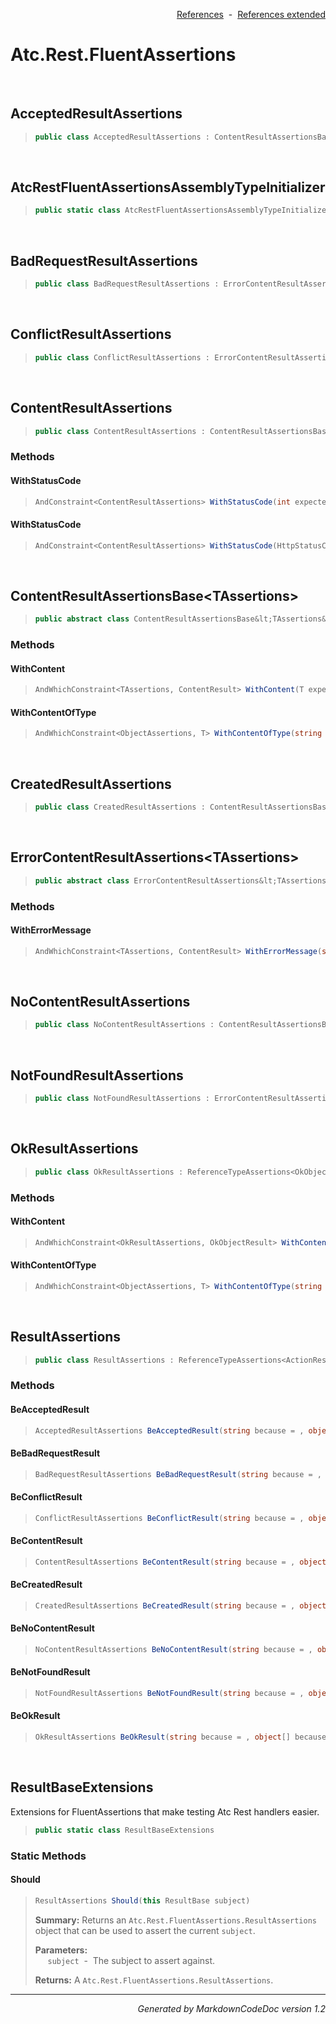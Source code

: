 <div style='text-align: right'>

[References](Index.md)&nbsp;&nbsp;-&nbsp;&nbsp;[References extended](IndexExtended.md)
</div>

# Atc.Rest.FluentAssertions

<br />

## AcceptedResultAssertions

>```csharp
>public class AcceptedResultAssertions : ContentResultAssertionsBase<AcceptedResultAssertions>
>```


<br />

## AtcRestFluentAssertionsAssemblyTypeInitializer

>```csharp
>public static class AtcRestFluentAssertionsAssemblyTypeInitializer
>```


<br />

## BadRequestResultAssertions

>```csharp
>public class BadRequestResultAssertions : ErrorContentResultAssertions<BadRequestResultAssertions>
>```


<br />

## ConflictResultAssertions

>```csharp
>public class ConflictResultAssertions : ErrorContentResultAssertions<ConflictResultAssertions>
>```


<br />

## ContentResultAssertions

>```csharp
>public class ContentResultAssertions : ContentResultAssertionsBase<ContentResultAssertions>
>```

### Methods

#### WithStatusCode
>```csharp
>AndConstraint<ContentResultAssertions> WithStatusCode(int expectedStatusCode, string because = , object[] becauseArgs)
>```
#### WithStatusCode
>```csharp
>AndConstraint<ContentResultAssertions> WithStatusCode(HttpStatusCode expectedStatusCode, string because = , object[] becauseArgs)
>```

<br />

## ContentResultAssertionsBase&lt;TAssertions&gt;

>```csharp
>public abstract class ContentResultAssertionsBase&lt;TAssertions&gt; : ReferenceTypeAssertions<ContentResult, ContentResultAssertionsBase<TAssertions>>
>```

### Methods

#### WithContent
>```csharp
>AndWhichConstraint<TAssertions, ContentResult> WithContent(T expectedContent, string because = , object[] becauseArgs)
>```
#### WithContentOfType
>```csharp
>AndWhichConstraint<ObjectAssertions, T> WithContentOfType(string because = , object[] becauseArgs)
>```

<br />

## CreatedResultAssertions

>```csharp
>public class CreatedResultAssertions : ContentResultAssertionsBase<CreatedResultAssertions>
>```


<br />

## ErrorContentResultAssertions&lt;TAssertions&gt;

>```csharp
>public abstract class ErrorContentResultAssertions&lt;TAssertions&gt; : ContentResultAssertionsBase<TAssertions>
>```

### Methods

#### WithErrorMessage
>```csharp
>AndWhichConstraint<TAssertions, ContentResult> WithErrorMessage(string expectedErrorMessage, string because = , object[] becauseArgs)
>```

<br />

## NoContentResultAssertions

>```csharp
>public class NoContentResultAssertions : ContentResultAssertionsBase<NoContentResultAssertions>
>```


<br />

## NotFoundResultAssertions

>```csharp
>public class NotFoundResultAssertions : ErrorContentResultAssertions<NotFoundResultAssertions>
>```


<br />

## OkResultAssertions

>```csharp
>public class OkResultAssertions : ReferenceTypeAssertions<OkObjectResult, OkResultAssertions>
>```

### Methods

#### WithContent
>```csharp
>AndWhichConstraint<OkResultAssertions, OkObjectResult> WithContent(T expectedContent, string because = , object[] becauseArgs)
>```
#### WithContentOfType
>```csharp
>AndWhichConstraint<ObjectAssertions, T> WithContentOfType(string because = , object[] becauseArgs)
>```

<br />

## ResultAssertions

>```csharp
>public class ResultAssertions : ReferenceTypeAssertions<ActionResult, ResultAssertions>
>```

### Methods

#### BeAcceptedResult
>```csharp
>AcceptedResultAssertions BeAcceptedResult(string because = , object[] becauseArgs)
>```
#### BeBadRequestResult
>```csharp
>BadRequestResultAssertions BeBadRequestResult(string because = , object[] becauseArgs)
>```
#### BeConflictResult
>```csharp
>ConflictResultAssertions BeConflictResult(string because = , object[] becauseArgs)
>```
#### BeContentResult
>```csharp
>ContentResultAssertions BeContentResult(string because = , object[] becauseArgs)
>```
#### BeCreatedResult
>```csharp
>CreatedResultAssertions BeCreatedResult(string because = , object[] becauseArgs)
>```
#### BeNoContentResult
>```csharp
>NoContentResultAssertions BeNoContentResult(string because = , object[] becauseArgs)
>```
#### BeNotFoundResult
>```csharp
>NotFoundResultAssertions BeNotFoundResult(string because = , object[] becauseArgs)
>```
#### BeOkResult
>```csharp
>OkResultAssertions BeOkResult(string because = , object[] becauseArgs)
>```

<br />

## ResultBaseExtensions
Extensions for FluentAssertions that make testing Atc Rest handlers easier.

>```csharp
>public static class ResultBaseExtensions
>```

### Static Methods

#### Should
>```csharp
>ResultAssertions Should(this ResultBase subject)
>```
><b>Summary:</b> Returns an `Atc.Rest.FluentAssertions.ResultAssertions` object that can be used to assert the current `subject`.
>
><b>Parameters:</b><br>
>&nbsp;&nbsp;&nbsp;&nbsp;&nbsp;`subject`&nbsp;&nbsp;-&nbsp;&nbsp;The subject to assert against.<br />
>
><b>Returns:</b> A `Atc.Rest.FluentAssertions.ResultAssertions`.
<hr /><div style='text-align: right'><i>Generated by MarkdownCodeDoc version 1.2</i></div>
